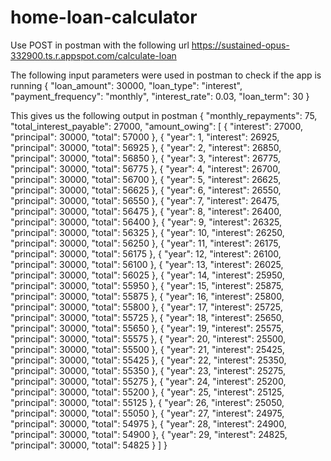 # home-loan-calculator
 
Use POST in postman with the following url https://sustained-opus-332900.ts.r.appspot.com/calculate-loan

The following input parameters were used in postman to check if the app is running
{
  "loan_amount": 30000,
  "loan_type": "interest",
  "payment_frequency": "monthly",
  "interest_rate": 0.03,
  "loan_term": 30
}

This gives us the following output in postman
{
    "monthly_repayments": 75,
    "total_interest_payable": 27000,
    "amount_owing": [
        {
            "interest": 27000,
            "principal": 30000,
            "total": 57000
        },
        {
            "year": 1,
            "interest": 26925,
            "principal": 30000,
            "total": 56925
        },
        {
            "year": 2,
            "interest": 26850,
            "principal": 30000,
            "total": 56850
        },
        {
            "year": 3,
            "interest": 26775,
            "principal": 30000,
            "total": 56775
        },
        {
            "year": 4,
            "interest": 26700,
            "principal": 30000,
            "total": 56700
        },
        {
            "year": 5,
            "interest": 26625,
            "principal": 30000,
            "total": 56625
        },
        {
            "year": 6,
            "interest": 26550,
            "principal": 30000,
            "total": 56550
        },
        {
            "year": 7,
            "interest": 26475,
            "principal": 30000,
            "total": 56475
        },
        {
            "year": 8,
            "interest": 26400,
            "principal": 30000,
            "total": 56400
        },
        {
            "year": 9,
            "interest": 26325,
            "principal": 30000,
            "total": 56325
        },
        {
            "year": 10,
            "interest": 26250,
            "principal": 30000,
            "total": 56250
        },
        {
            "year": 11,
            "interest": 26175,
            "principal": 30000,
            "total": 56175
        },
        {
            "year": 12,
            "interest": 26100,
            "principal": 30000,
            "total": 56100
        },
        {
            "year": 13,
            "interest": 26025,
            "principal": 30000,
            "total": 56025
        },
        {
            "year": 14,
            "interest": 25950,
            "principal": 30000,
            "total": 55950
        },
        {
            "year": 15,
            "interest": 25875,
            "principal": 30000,
            "total": 55875
        },
        {
            "year": 16,
            "interest": 25800,
            "principal": 30000,
            "total": 55800
        },
        {
            "year": 17,
            "interest": 25725,
            "principal": 30000,
            "total": 55725
        },
        {
            "year": 18,
            "interest": 25650,
            "principal": 30000,
            "total": 55650
        },
        {
            "year": 19,
            "interest": 25575,
            "principal": 30000,
            "total": 55575
        },
        {
            "year": 20,
            "interest": 25500,
            "principal": 30000,
            "total": 55500
        },
        {
            "year": 21,
            "interest": 25425,
            "principal": 30000,
            "total": 55425
        },
        {
            "year": 22,
            "interest": 25350,
            "principal": 30000,
            "total": 55350
        },
        {
            "year": 23,
            "interest": 25275,
            "principal": 30000,
            "total": 55275
        },
        {
            "year": 24,
            "interest": 25200,
            "principal": 30000,
            "total": 55200
        },
        {
            "year": 25,
            "interest": 25125,
            "principal": 30000,
            "total": 55125
        },
        {
            "year": 26,
            "interest": 25050,
            "principal": 30000,
            "total": 55050
        },
        {
            "year": 27,
            "interest": 24975,
            "principal": 30000,
            "total": 54975
        },
        {
            "year": 28,
            "interest": 24900,
            "principal": 30000,
            "total": 54900
        },
        {
            "year": 29,
            "interest": 24825,
            "principal": 30000,
            "total": 54825
        }
    ]
}
